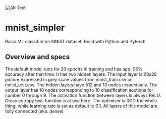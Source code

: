 ![Alt Text](https://cainvas-static.s3.amazonaws.com/media/user_data/cainvas-admin/mnist_keras.gif)

# mnist_simpler
Basic ML classifier on MNIST dataset. Build with Python and Pytorch

## Overview and specs
The default model runs for 20 epochs in training and has app. 95% accuracy after that time. It has two hidden layers. The input layer is 28x28 picture expressed in grey scale values from mnist_train.csv or mnist_test.csv. The hidden layers have 512 and 10 nodes respectively. The output layer has 10 nodes corresponding to 10 classification sections for number 0 through 9. The activation function between layers is always ReLU. Cross entropy loss function is at use here. The optimizer is SGD the whole thing, while learning rate is set as default to 0.1. All layers of this model are fully connected (aka. dense)
